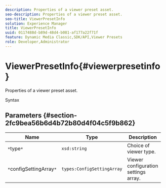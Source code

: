 ```yaml
---
description: Properties of a viewer preset asset.
seo-description: Properties of a viewer preset asset.
seo-title: ViewerPresetInfo
solution: Experience Manager
title: ViewerPresetInfo
uuid: 0117488d-b89d-48d4-b081-af177a22f71f
feature: Dynamic Media Classic,SDK/API,Viewer Presets
role: Developer,Administrator
---
```


# ViewerPresetInfo{#viewerpresetinfo}

Properties of a viewer preset asset.

 Syntax 

## Parameters {#section-2fc9bea56b6d4b72b80d4f04c5f9b862}

|  Name  | Type  | Description  |
|---|---|---|
|  `*`type`*`  | `xsd:string`  | Choice of viewer type.  |
|  `*`configSettingArray`*`  | `types:ConfigSettingArray`  | Viewer configuration settings array.  |

